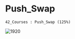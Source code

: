 # Push_Swap
```
42_Courses : Push_Swap (125%)
```
![1920](https://github.com/BEQSONA-cmd/Push_Swap/assets/133658192/01c55e23-d06c-4261-b720-205585d321a7)
